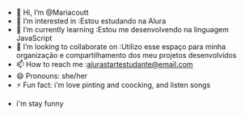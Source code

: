 - 👋 Hi, I’m @Mariacoutt
- 👀 I’m interested in :Estou estudando na Alura
- 🌱 I’m currently learning :Estou me desenvolvendo na linguagem JavaScript
- 💞️ I’m looking to collaborate on :Utilizo esse espaço para minha organização e compartilhamento dos meu projetos desenvolvidos
- 📫 How to reach me :alurastartestudante@email.com
- 😄 Pronouns: she/her
- ⚡ Fun fact: i'm love pinting and coocking, and listen songs

<!---
Mariacoutt/Mariacoutt is a ✨ special ✨ repository because its `README.md` (this file) appears on your GitHub profile.
You can click the Preview link to take a look at your changes.
--->
- i'm stay funny
